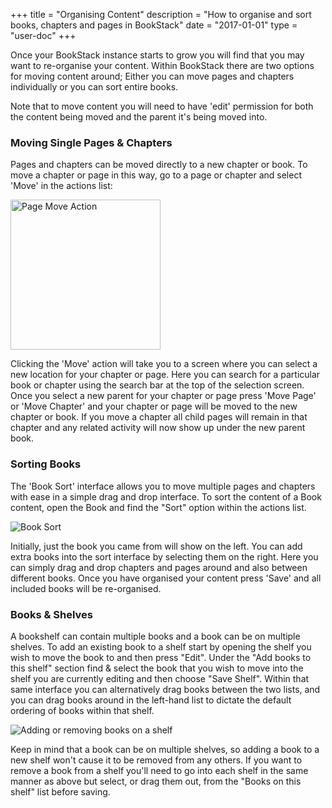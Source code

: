+++
title = "Organising Content"
description = "How to organise and sort books, chapters and pages in BookStack"
date = "2017-01-01"
type = "user-doc"
+++

Once your BookStack instance starts to grow you will find that you may want to re-organise your content. Within BookStack there are two options for moving content around; Either you can move pages and chapters individually or you can sort entire books.

Note that to move content you will need to have 'edit' permission for both the content being moved and the parent it's being moved into.

### Moving Single Pages & Chapters

Pages and chapters can be moved directly to a new chapter or book. To move a chapter or page in this way, go to a page or chapter and select 'Move' in the actions list:

<img alt="Page Move Action" src="/images/docs/page-move.png" width="240">

Clicking the 'Move' action will take you to a screen where you can select a new location for your chapter or page. Here you can search for a particular book or chapter using the search bar at the top of the selection screen. Once you select a new parent for your chapter or page press 'Move Page' or 'Move Chapter' and your chapter or page will be moved to the new chapter or book. If you move a chapter all child pages will remain in that chapter and any related activity will now show up under the new parent book.

### Sorting Books

The 'Book Sort' interface allows you to move multiple pages and chapters with ease in a simple drag and drop interface. To sort the content of a Book content, open the Book and find the "Sort" option within the actions list.

![Book Sort](/images/docs/book-sort.png)

Initially, just the book you came from will show on the left. You can add extra books into the sort interface by selecting them on the right. Here you can simply drag and drop chapters and pages around and also between different books. Once you have organised your content press 'Save' and all included books will be re-organised.

### Books & Shelves

A bookshelf can contain multiple books and a book can be on multiple shelves. To add an existing book to a shelf start by opening the shelf you wish to move the book to and then press "Edit". Under the "Add books to this shelf" section find & select the book that you wish to move into the shelf you are currently editing and then choose "Save Shelf". Within that same interface you can alternatively drag books between the two lists, and you can drag books around in the left-hand list to dictate the default ordering of books within that shelf.

![Adding or removing books on a shelf](/images/docs/user/shelf-book-organising.png)

Keep in mind that a book can be on multiple shelves, so adding a book to a new shelf won't cause it to be removed from any others. If you want to remove a book from a shelf you'll need to go into each shelf in the same manner as above but select, or drag them out, from the "Books on this shelf" list before saving.